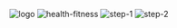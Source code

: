 ![logo](https://github.com/user-attachments/assets/5e25c04e-2cbd-450a-88af-e79f0e0301f8)
![health-fitness](https://github.com/user-attachments/assets/7fa222ab-1961-4f90-93dc-f4f94095a7a4)
![step-1](https://github.com/user-attachments/assets/c8c40ddf-2934-430a-9ac2-57300f215a59)
![step-2](https://github.com/user-attachments/assets/1a76e518-5b32-404b-9e1b-822b7b76b3c9)
